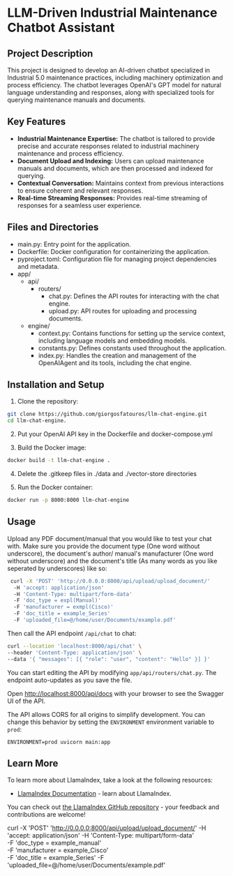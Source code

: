 # LLM-Driven Industrial Maintenance Chatbot Assistant 
## Project Description
This project is designed to develop an AI-driven chatbot specialized in Industrial 5.0 maintenance practices, including
machinery optimization and process efficiency. The chatbot leverages OpenAI's GPT model for natural 
language understanding and responses, along with specialized tools for querying maintenance manuals and 
documents.

## Key Features
 - **Industrial Maintenance Expertise:** The chatbot is tailored to provide precise and accurate responses related to industrial machinery maintenance and process efficiency.
 - **Document Upload and Indexing:** Users can upload maintenance manuals and documents, which are then processed and indexed for querying.
 - **Contextual Conversation:** Maintains context from previous interactions to ensure coherent and relevant responses.
 - **Real-time Streaming Responses:** Provides real-time streaming of responses for a seamless user experience.

## Files and Directories
 - main.py: Entry point for the application.
 - Dockerfile: Docker configuration for containerizing the application.
 - pyproject.toml: Configuration file for managing project dependencies and metadata.
 - app/
   - api/
     - routers/
       - chat.py: Defines the API routes for interacting with the chat engine.
       - upload.py: API routes for uploading and processing documents.
   - engine/
     - context.py: Contains functions for setting up the service context, including language models and embedding models.
     - constants.py: Defines constants used throughout the application.
     - index.py: Handles the creation and management of the OpenAIAgent and its tools, including the chat engine.

## Installation and Setup

1. Clone the repository:
```bash
git clone https://github.com/giorgosfatouros/llm-chat-engine.git
cd llm-chat-engine.
```

2. Put your OpenAI API key in the Dockerfile and docker-compose.yml

3. Build the Docker image:
```bash
docker build -t llm-chat-engine .
```

4. Delete the .gitkeep files in ./data and ./vector-store directories

5. Run the Docker container:

```bash
docker run -p 8000:8000 llm-chat-engine
```


## Usage

Upload any PDF document/manual that you would like to test your chat with.
Make sure you provide the document type (One word without underscore), the document's author/ manual's manufacturer (One word without underscore) and the document's title (As many words as you like seperated by underscores) like so:

```bash
 curl -X 'POST' 'http://0.0.0.0:8000/api/upload/upload_document/' 
  -H 'accept: application/json'
  -H 'Content-Type: multipart/form-data'  
  -F 'doc_type = expl(Manual)'  
  -F 'manufacturer = exmpl(Cisco)'  
  -F 'doc_title = example_Series'
  -F 'uploaded_file=@/home/user/Documents/example.pdf'

```

Then call the API endpoint `/api/chat` to chat:

```bash
curl --location 'localhost:8000/api/chat' \
--header 'Content-Type: application/json' \
--data '{ "messages": [{ "role": "user", "content": "Hello" }] }'
```



You can start editing the API by modifying `app/api/routers/chat.py`. The endpoint auto-updates as you save the file.

Open [http://localhost:8000/api/docs](http://localhost:8000/docs) with your browser to see the Swagger UI of the API.

The API allows CORS for all origins to simplify development. You can change this behavior by setting the `ENVIRONMENT` environment variable to `prod`:

```
ENVIRONMENT=prod uvicorn main:app
```

## Learn More

To learn more about LlamaIndex, take a look at the following resources:

- [LlamaIndex Documentation](https://docs.llamaindex.ai) - learn about LlamaIndex.

You can check out [the LlamaIndex GitHub repository](https://github.com/run-llama/llama_index) - your feedback and contributions are welcome!


 curl -X 'POST'   'http://0.0.0.0:8000/api/upload/upload_document/' 
  -H 'accept: application/json'
  -H 'Content-Type: multipart/form-data'  
  -F 'doc_type = example_manual'  
  -F 'manufacturer = example_Cisco'  
  -F 'doc_title = example_Series'
  -F 'uploaded_file=@/home/user/Documents/example.pdf'

